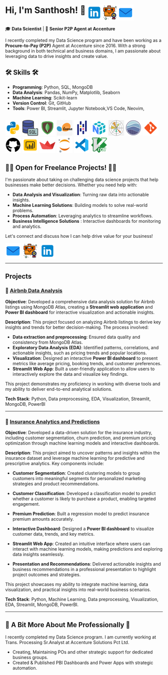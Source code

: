<div style="display: flex; justify-content: space-between; align-items: center;">
  <span><h1>Hi, I'm Santhosh! 👋
  
  <a href="mailto:sansuganyas@outlook.com" style="margin-right: 1px; text-decoration: none;">
  <img align="right" src="icons8-email-48.png" alt="Email Icon" style="height: 50px; width: 50px; vertical-align: middle;">
  </a>
  <a href="https://santhosh-analytics.github.io/" style="margin-right: 1px; text-decoration: none;">
    <img  align="right" src="icons8-portfolio-64.png" alt="Portfolio Icon" style="height: 50px; width: 50px; vertical-align: middle;">
  </a>
  <a href="https://www.linkedin.com/in/santhosh-analytics" style="text-decoration: none;">
    <img  align="right" src="icons8-linkedin-logo-48.png" alt="LinkedIn Icon" style="height: 50px; width: 50px; vertical-align: middle;"> </a>
  </h1></span>
</div>




🎓 **Data Scientist** | 💼 **Senior P2P Agent at Accenture**  

I recently completed my Data Science program and have been working as a **Procure-to-Pay (P2P)** Agent at Accenture since 2016. With a strong background in both technical and business domains, I am passionate about leveraging data to drive insights and create value. 

## 🛠️ Skills 🛠️ 
- **Programming**: Python, SQL, MongoDB  
- **Data Analysis**: Pandas, NumPy, Matplotlib, Seaborn  
- **Machine Learning**: Scikit-learn
- **Version Control**: Git, GitHub
- **Tools**: Power BI, Streamlit, Jupyter Notebook,VS Code, Neovim,  

<img height="50" width="50" src="icons8-python-48.png"/> <img height="50" width="50" src="icons8-sql-50.png"/> <img height="50" width="50" src="icons8-mongodb-48.png"/> <img height="50" width="50" src="icons8-sci-kit-48.png"/> <img height="50" width="50" src="icons8-pandas-48.png"/> <img height="50" width="50" src="icons8-numpy-48.png"/> <img height="50" width="50" src="matplot.png"/> <img height="50" width="50" src="seaborn.png"/> <img height="50" width="50" src="icons8-git-48.png"/> <img height="50" width="50" src="icons8-github-50.png"/> <img height="50" width="50" src="icons8-power-bi-48.png"/> <img height="50" width="50" src="icons8-streamlit-48.png"/> <img height="50" width="50" src="icons8-jupyter-48.png"/> <img height="50" width="50" src="icons8-vs-code-48.png"/> <img height="50" width="50" src="icons8-vim-48.png"/> 
---

## 👨‍💻 Open for Freelance Projects! 👨‍💻
I'm passionate about taking on challenging data science projects that help businesses make better decisions. Whether you need help with:

- **Data Analysis and Visualization**: Turning raw data into actionable insights.
- **Machine Learning Solutions**: Building models to solve real-world problems.  
- **Process Automation**: Leveraging analytics to streamline workflows.
- **Business Intelligence Solutions** : Interactive dashboards for monitoring and analytics.

Let's connect and discuss how I can help drive value for your business!

  <a href="mailto:sansuganyas@outlook.com" style="margin-right: 1px; text-decoration: none;">
  <img align="center" src="icons8-email-48.png" alt="Email Icon" style="height: 50px; width: 50px; vertical-align: middle;">
  </a>
  <a href="https://santhosh-analytics.github.io/" style="margin-right: 1px; text-decoration: none;">
    <img  align="center" src="icons8-portfolio-64.png" alt="Portfolio Icon" style="height: 50px; width: 50px; vertical-align: middle;">
  </a>
  <a href="https://www.linkedin.com/in/santhosh-analytics" style="text-decoration: none;">
    <img  align="center" src="icons8-linkedin-logo-48.png" alt="LinkedIn Icon" style="height: 50px; width: 50px; vertical-align: middle;"> </a>

---

## Projects
### 🌟 **[Airbnb Data Analysis]()** 
**Objective**: Developed a comprehensive data analysis solution for Airbnb listings using MongoDB Atlas, creating a **Streamlit web application** and **Power BI dashboard** for interactive visualization and actionable insights.

**Description**: This project focused on analyzing Airbnb listings to derive key insights and trends for better decision-making. The process involved:
- **Data extraction and preprocessing**: Ensured data quality and consistency from MongoDB Atlas.
- **Exploratory Data Analysis (EDA)**: Identified patterns, correlations, and actionable insights, such as pricing trends and popular locations.
- **Visualization**: Designed an interactive **Power BI dashboard** to present metrics like average pricing, booking trends, and customer preferences.
- **Streamlit Web App**: Built a user-friendly application to allow users to interactively explore the data and visualize key findings.

This project demonstrates my proficiency in working with diverse tools and my ability to deliver end-to-end analytical solutions.

**Tech Stack**: Python, Data preprocessing, EDA, Visualization, Streamlit, MongoDB, PowerBI

---

### 🌟 **[Insurance Analytics and Predictions](https://github.com/Santhosh-Analytics/Insurance_Analytics_Prediction.git)** 
**Objective**: Developed a data-driven solution for the insurance industry, including customer segmentation, churn prediction, and premium pricing optimization through machine learning models and interactive dashboards.

**Description**: 
This project aimed to uncover patterns and insights within the insurance dataset and leverage machine learning for predictive and prescriptive analytics. Key components include:

- **Customer Segmentation**: Created clustering models to group customers into meaningful segments for personalized marketing strategies and product recommendations.

- **Customer Classification**: Developed a classification model to predict whether a customer is likely to purchase a product, enabling targeted engagement.

- **Premium Prediction**: Built a regression model to predict insurance premium amounts accurately.
- **Interactive Dashboard**: Designed a **Power BI dashboard** to visualize customer data, trends, and key metrics.
- **Streamlit Web App**: Created an intuitive interface where users can interact with machine learning models, making predictions and exploring data insights seamlessly.
- **Presentation and Recommendations**: Delivered actionable insights and business recommendations in a professional presentation to highlight project outcomes and strategies.

This project showcases my ability to integrate machine learning, data visualization, and practical insights into real-world business scenarios.

**Tech Stack**: Python, Machine Learning, Data preprocessing, Visualization, EDA, Streamlit, MongoDB, PowerBI.

---

## 💼️ A Bit More About Me Professionally 💼️
I recently completed my Data Science program. I am currently working at Trans. Processing Sr.Analyst at Accenture Solutions Pct Ltd.
- Creating, Maintaining POs and other strategic support for dedicated business groups.
- Created & Published PBI Dashboards and Power Apps with strategic automation.
